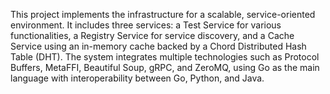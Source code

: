 This project implements the infrastructure for a scalable, service-oriented environment. It includes three services: a Test Service for various functionalities, a Registry Service for service discovery, and a Cache Service using an in-memory cache backed by a Chord Distributed Hash Table (DHT). The system integrates multiple technologies such as Protocol Buffers, MetaFFI, Beautiful Soup, gRPC, and ZeroMQ, using Go as the main language with interoperability between Go, Python, and Java.
